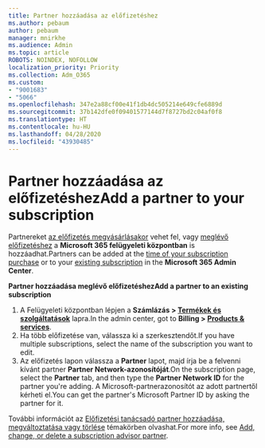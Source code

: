 ```yaml
---
title: Partner hozzáadása az előfizetéshez
ms.author: pebaum
author: pebaum
manager: mnirkhe
ms.audience: Admin
ms.topic: article
ROBOTS: NOINDEX, NOFOLLOW
localization_priority: Priority
ms.collection: Adm_O365
ms.custom:
- "9001683"
- "5066"
ms.openlocfilehash: 347e2a88cf00e41f1db4dc505214e649cfe6889d
ms.sourcegitcommit: 37b142dfe0f09401577144d7f8727bd2c04af0f8
ms.translationtype: HT
ms.contentlocale: hu-HU
ms.lasthandoff: 04/28/2020
ms.locfileid: "43930485"
---
```

# <a name="add-a-partner-to-your-subscription"></a><span data-ttu-id="6abac-102">Partner hozzáadása az előfizetéshez</span><span class="sxs-lookup"><span data-stu-id="6abac-102">Add a partner to your subscription</span></span>

<span data-ttu-id="6abac-103">Partnereket [az előfizetés megvásárlásakor](https://docs.microsoft.com/microsoft-365/admin/misc/add-partner?view=o365-worldwide#add-a-partner-at-the-time-of-purchase) vehet fel, vagy [meglévő előfizetéshez](https://docs.microsoft.com/microsoft-365/admin/misc/add-partner?view=o365-worldwide#add-a-partner-to-an-existing-subscription) a **Microsoft 365 felügyeleti központban** is hozzáadhat.</span><span class="sxs-lookup"><span data-stu-id="6abac-103">Partners can be added at the [time of your subscription purchase](https://docs.microsoft.com/microsoft-365/admin/misc/add-partner?view=o365-worldwide#add-a-partner-at-the-time-of-purchase) or to your [existing subscription](https://docs.microsoft.com/microsoft-365/admin/misc/add-partner?view=o365-worldwide#add-a-partner-to-an-existing-subscription) in the **Microsoft 365 Admin Center**.</span></span>

<span data-ttu-id="6abac-104">**Partner hozzáadása meglévő előfizetéshez**</span><span class="sxs-lookup"><span data-stu-id="6abac-104">**Add a partner to an existing subscription**</span></span>

1. <span data-ttu-id="6abac-105">A Felügyeleti központban lépjen a **Számlázás > [Termékek és szolgáltatások](https://go.microsoft.com/fwlink/p/?linkid=842054)** lapra.</span><span class="sxs-lookup"><span data-stu-id="6abac-105">In the admin center, got to **Billing > [Products & services](https://go.microsoft.com/fwlink/p/?linkid=842054)**.</span></span> 
2. <span data-ttu-id="6abac-106">Ha több előfizetése van, válassza ki a szerkesztendőt.</span><span class="sxs-lookup"><span data-stu-id="6abac-106">If you have multiple subscriptions, select the name of the subscription you want to edit.</span></span> 
3. <span data-ttu-id="6abac-107">Az előfizetés lapon válassza a **Partner** lapot, majd írja be a felvenni kívánt partner **Partner Network-azonosítóját**.</span><span class="sxs-lookup"><span data-stu-id="6abac-107">On the subscription page, select the **Partner** tab, and then type the **Partner Network ID** for the partner you're adding.</span></span> <span data-ttu-id="6abac-108">A Microsoft-partnerazonosítót az adott partnertől kérheti el.</span><span class="sxs-lookup"><span data-stu-id="6abac-108">You can get the partner's Microsoft Partner ID by asking the partner for it.</span></span> 

<span data-ttu-id="6abac-109">További információt az [Előfizetési tanácsadó partner hozzáadása, megváltoztatása vagy törlése](https://docs.microsoft.com/microsoft-365/admin/misc/add-partner) témakörben olvashat.</span><span class="sxs-lookup"><span data-stu-id="6abac-109">For more info, see [Add, change, or delete a subscription advisor partner](https://docs.microsoft.com/microsoft-365/admin/misc/add-partner).</span></span> 
